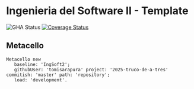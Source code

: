 # Ingenieria del Software II - Template

![GHA Status](https://github.com/uca-argentina/project-template/actions/workflows/GHA.yml/badge.svg)
[![Coverage Status](https://coveralls.io/github/tomisarapura/2025-truco-de-a-tres/badge.svg?branch=master)](https://coveralls.io/github/tomisarapura/2025-truco-de-a-tres?branch=master)

## Metacello

```smalltalk
Metacello new
   baseline: 'IngSoft2';
   githubUser: 'tomisarapura' project: '2025-truco-de-a-tres' commitish: 'master' path: 'repository';
   load: 'development'.
```
